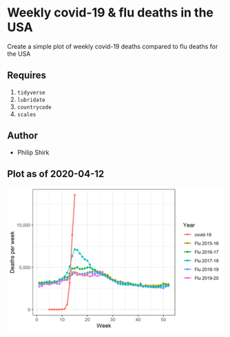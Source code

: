 Weekly covid-19 & flu deaths in the USA
===============

Create a simple plot of weekly covid-19 deaths compared to flu deaths for the USA

## Requires

1. `tidyverse`
2. `lubridate`
3. `countrycode`
4. `scales`

## Author

* Philip Shirk

## Plot as of 2020-04-12

![covid-19 deaths plot](/images/plot-2020.04.12.png)
